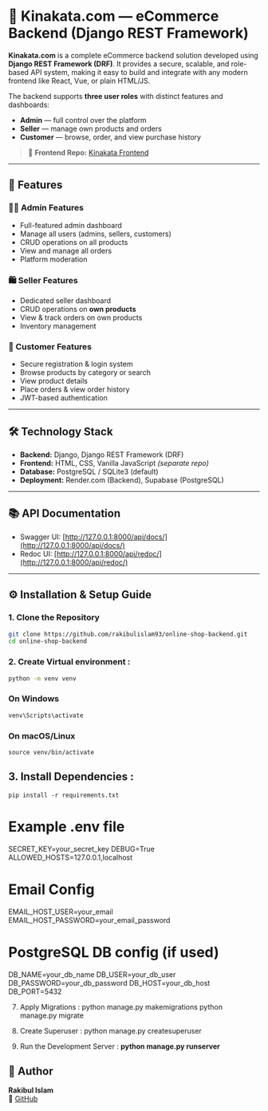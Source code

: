 # 🛒 Kinakata.com — eCommerce Backend (Django REST Framework)

**Kinakata.com** is a complete eCommerce backend solution developed using **Django REST Framework (DRF)**. It provides a secure, scalable, and role-based API system, making it easy to build and integrate with any modern frontend like React, Vue, or plain HTML/JS.

The backend supports **three user roles** with distinct features and dashboards:

- **Admin** — full control over the platform
- **Seller** — manage own products and orders
- **Customer** — browse, order, and view purchase history

> 📁 **Frontend Repo:** [Kinakata Frontend](https://github.com/rakibulislam93/online-shop-frontend)

---

## 🚀 Features

### 🧑‍💼 Admin Features
- Full-featured admin dashboard
- Manage all users (admins, sellers, customers)
- CRUD operations on all products
- View and manage all orders
- Platform moderation

### 🛍️ Seller Features
- Dedicated seller dashboard
- CRUD operations on **own products**
- View & track orders on own products
- Inventory management

### 👤 Customer Features
- Secure registration & login system
- Browse products by category or search
- View product details
- Place orders & view order history
- JWT-based authentication

---

## 🛠️ Technology Stack

- **Backend:** Django, Django REST Framework (DRF)  
- **Frontend:** HTML, CSS, Vanilla JavaScript *(separate repo)*  
- **Database:** PostgreSQL / SQLite3 (default)  
- **Deployment:** Render.com (Backend), Supabase (PostgreSQL)  

---

## 📚 API Documentation

- Swagger UI: [http://127.0.0.1:8000/api/docs/](http://127.0.0.1:8000/api/docs/)
- Redoc UI: [http://127.0.0.1:8000/api/redoc/](http://127.0.0.1:8000/api/redoc/)

---

## ⚙️ Installation & Setup Guide

### 1. Clone the Repository

```bash
git clone https://github.com/rakibulislam93/online-shop-backend.git
cd online-shop-backend
```
### 2. Create Virtual environment :
```bash
python -m venv venv
```
### On Windows
```bash
venv\Scripts\activate
```
### On macOS/Linux
```
source venv/bin/activate
```
## 3. Install Dependencies :
```
pip install -r requirements.txt
```
   
# Example .env file
SECRET_KEY=your_secret_key
DEBUG=True
ALLOWED_HOSTS=127.0.0.1,localhost

# Email Config
EMAIL_HOST_USER=your_email
EMAIL_HOST_PASSWORD=your_email_password

# PostgreSQL DB config (if used)
DB_NAME=your_db_name
DB_USER=your_db_user
DB_PASSWORD=your_db_password
DB_HOST=your_db_host
DB_PORT=5432
   
7. Apply Migrations :
   python manage.py makemigrations
   python manage.py migrate
8. Create Superuser :
   python manage.py createsuperuser
   
9. Run the Development Server : 
   **python manage.py runserver**

## 👤 Author

**Rakibul Islam**  
🔗 [GitHub](https://github.com/rakibulislam93) 
   
